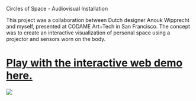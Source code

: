 Circles of Space - Audiovisual Installation

This project was a collaboration between Dutch designer Anouk Wipprecht and myself, presented at CODAME Art+Tech in San Francisco. The concept was to create an interactive visualization of personal space using a projector and sensors worn on the body.

# <a href="http://gridwalk.github.io/circles-of-space">Play with the interactive web demo here.</a>

<img src="http://vcovault.com/circles_of_space/circles-of-space.gif?" />
